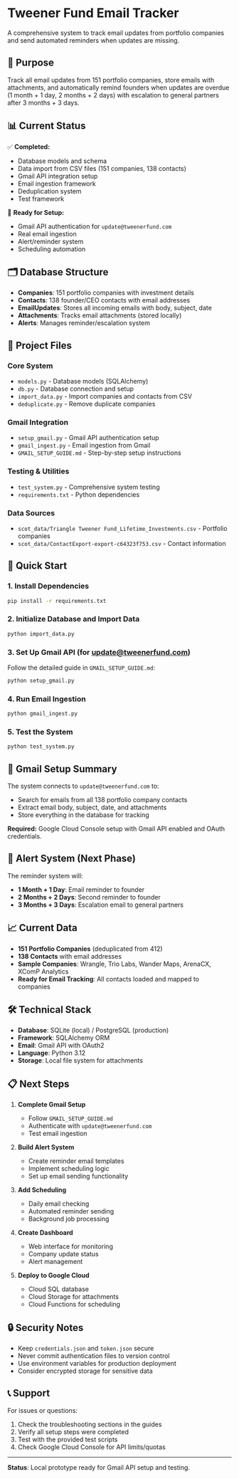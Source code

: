 # Tweener Fund Email Tracker

A comprehensive system to track email updates from portfolio companies and send automated reminders when updates are missing.

## 🎯 Purpose

Track all email updates from 151 portfolio companies, store emails with attachments, and automatically remind founders when updates are overdue (1 month + 1 day, 2 months + 2 days) with escalation to general partners after 3 months + 3 days.

## 📊 Current Status

✅ **Completed:**
- Database models and schema
- Data import from CSV files (151 companies, 138 contacts)
- Gmail API integration setup
- Email ingestion framework
- Deduplication system
- Test framework

🔄 **Ready for Setup:**
- Gmail API authentication for `update@tweenerfund.com`
- Real email ingestion
- Alert/reminder system
- Scheduling automation

## 🗂️ Database Structure

- **Companies**: 151 portfolio companies with investment details
- **Contacts**: 138 founder/CEO contacts with email addresses
- **EmailUpdates**: Stores all incoming emails with body, subject, date
- **Attachments**: Tracks email attachments (stored locally)
- **Alerts**: Manages reminder/escalation system

## 📁 Project Files

### Core System
- `models.py` - Database models (SQLAlchemy)
- `db.py` - Database connection and setup
- `import_data.py` - Import companies and contacts from CSV
- `deduplicate.py` - Remove duplicate companies

### Gmail Integration
- `setup_gmail.py` - Gmail API authentication setup
- `gmail_ingest.py` - Email ingestion from Gmail
- `GMAIL_SETUP_GUIDE.md` - Step-by-step setup instructions

### Testing & Utilities
- `test_system.py` - Comprehensive system testing
- `requirements.txt` - Python dependencies

### Data Sources
- `scot_data/Triangle Tweener Fund_Lifetime_Investments.csv` - Portfolio companies
- `scot_data/ContactExport-export-c64323f753.csv` - Contact information

## 🚀 Quick Start

### 1. Install Dependencies
```bash
pip install -r requirements.txt
```

### 2. Initialize Database and Import Data
```bash
python import_data.py
```

### 3. Set Up Gmail API (for update@tweenerfund.com)
Follow the detailed guide in `GMAIL_SETUP_GUIDE.md`:
```bash
python setup_gmail.py
```

### 4. Run Email Ingestion
```bash
python gmail_ingest.py
```

### 5. Test the System
```bash
python test_system.py
```

## 📧 Gmail Setup Summary

The system connects to `update@tweenerfund.com` to:
- Search for emails from all 138 portfolio company contacts
- Extract email body, subject, date, and attachments
- Store everything in the database for tracking

**Required:** Google Cloud Console setup with Gmail API enabled and OAuth credentials.

## 🔔 Alert System (Next Phase)

The reminder system will:
- **1 Month + 1 Day**: Email reminder to founder
- **2 Months + 2 Days**: Second reminder to founder  
- **3 Months + 3 Days**: Escalation email to general partners

## 📈 Current Data

- **151 Portfolio Companies** (deduplicated from 412)
- **138 Contacts** with email addresses
- **Sample Companies**: Wrangle, Trio Labs, Wander Maps, ArenaCX, XComP Analytics
- **Ready for Email Tracking**: All contacts loaded and mapped to companies

## 🛠️ Technical Stack

- **Database**: SQLite (local) / PostgreSQL (production)
- **Framework**: SQLAlchemy ORM
- **Email**: Gmail API with OAuth2
- **Language**: Python 3.12
- **Storage**: Local file system for attachments

## 📋 Next Steps

1. **Complete Gmail Setup**
   - Follow `GMAIL_SETUP_GUIDE.md`
   - Authenticate with `update@tweenerfund.com`
   - Test email ingestion

2. **Build Alert System**
   - Create reminder email templates
   - Implement scheduling logic
   - Set up email sending functionality

3. **Add Scheduling**
   - Daily email checking
   - Automated reminder sending
   - Background job processing

4. **Create Dashboard**
   - Web interface for monitoring
   - Company update status
   - Alert management

5. **Deploy to Google Cloud**
   - Cloud SQL database
   - Cloud Storage for attachments
   - Cloud Functions for scheduling

## 🔒 Security Notes

- Keep `credentials.json` and `token.json` secure
- Never commit authentication files to version control
- Use environment variables for production deployment
- Consider encrypted storage for sensitive data

## 📞 Support

For issues or questions:
1. Check the troubleshooting sections in the guides
2. Verify all setup steps were completed
3. Test with the provided test scripts
4. Check Google Cloud Console for API limits/quotas

---

**Status**: Local prototype ready for Gmail API setup and testing. 